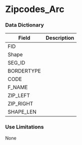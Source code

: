 # Zipcodes_Arc  

### Data Dictionary

| Field | Description  
| ----- | :----------:  
| FID |  
| Shape |  
| SEG_ID |  
| BORDERTYPE |  
| CODE |  
| F_NAME |  
| ZIP_LEFT |  
| ZIP_RIGHT |  
| SHAPE_LEN |  


### Use Limitations  

None
